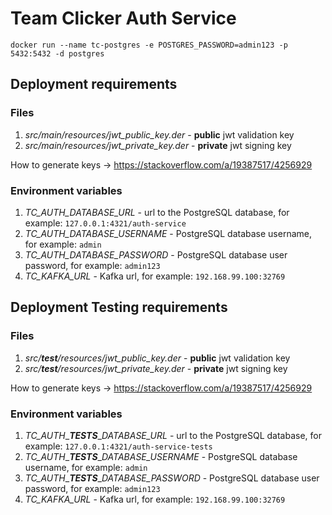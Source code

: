 # Team Clicker Auth Service

`docker run --name tc-postgres -e POSTGRES_PASSWORD=admin123 -p 5432:5432 -d postgres`

## Deployment requirements

### Files

 1. _src/main/resources/jwt_public_key.der_ - **public** jwt validation key
 2. _src/main/resources/jwt_private_key.der_ - **private** jwt signing key

How to generate keys -> https://stackoverflow.com/a/19387517/4256929

### Environment variables

 1. _TC_AUTH_DATABASE_URL_ - url to the PostgreSQL database, for example:
 `127.0.0.1:4321/auth-service`
 2. _TC_AUTH_DATABASE_USERNAME_ - PostgreSQL database username, for example:
 `admin`
 3. _TC_AUTH_DATABASE_PASSWORD_ - PostgreSQL database user password, for example:
 `admin123`
 4. _TC_KAFKA_URL_ - Kafka url, for example: `192.168.99.100:32769`

## Deployment Testing requirements

### Files

 1. _src/**test**/resources/jwt_public_key.der_ - **public** jwt validation key
 2. _src/**test**/resources/jwt_private_key.der_ - **private** jwt signing key

How to generate keys -> https://stackoverflow.com/a/19387517/4256929

### Environment variables

 1. _TC_AUTH__**_TESTS_**__DATABASE_URL_ - url to the PostgreSQL database, for example:
 `127.0.0.1:4321/auth-service-tests`
 2. _TC_AUTH__**_TESTS_**__DATABASE_USERNAME_ - PostgreSQL database username, for example:
 `admin`
 3. _TC_AUTH__**_TESTS_**__DATABASE_PASSWORD_ - PostgreSQL database user password, for example:
 `admin123`
 4. _TC_KAFKA_URL_ - Kafka url, for example: `192.168.99.100:32769`
